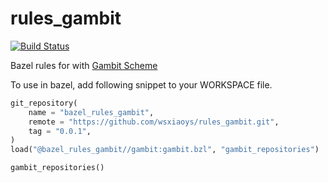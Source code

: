 # rules_gambit

[![Build Status](https://travis-ci.org/wsxiaoys/rules_gambit.svg?branch=master)](https://travis-ci.org/wsxiaoys/rules_gambit)

Bazel rules for with [Gambit Scheme](http://gambitscheme.org)

To use in bazel, add following snippet to your WORKSPACE file.

```python
git_repository(
    name = "bazel_rules_gambit",
    remote = "https://github.com/wsxiaoys/rules_gambit.git",
    tag = "0.0.1",
)
load("@bazel_rules_gambit//gambit:gambit.bzl", "gambit_repositories")

gambit_repositories()
```
